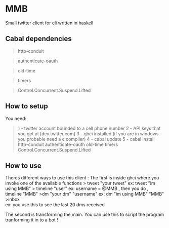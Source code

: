 # MMB
Small twitter client for cli written in haskell


Cabal dependencies 
-----------------------------------------------------------------------
>http-conduit

>authenticate-oauth 

>old-time

>timers 

>Control.Concurrent.Suspend.Lifted

How to setup
-------------------------------------------------------------------------
 You need:
 > 1 - twitter account bounded to a cell phone number 
 > 2 - API keys that you get at [dev.twitter.com] 
 > 3 - ghci installed (if you are in windows you probable need a c compiler) 
 > 4 - cabal update 
 > 5 - cabal install http-conduit authenticate-oauth old-time timers Control.Concurrent.Suspend.Lifted

How to use 
----------------------------------------------------------------------------
Theres different ways to use this client :
  The first is inside ghci where you invoke one of the available functions
      > tweet "your tweet"
         ex: tweet "im using MMB"
      > timeline "user"
        ex: username = @MMB  , then you do , timeline "MMB"
      >dm "your dm" "username"
        ex: dm "im using MMB" "MMB"
      >inbox  
        ex: you use this to see the last 20 dms received
  
  The second is transforming the main. 
  You can use this to script the program tranforming it in to a bot !
  
  
  
          

